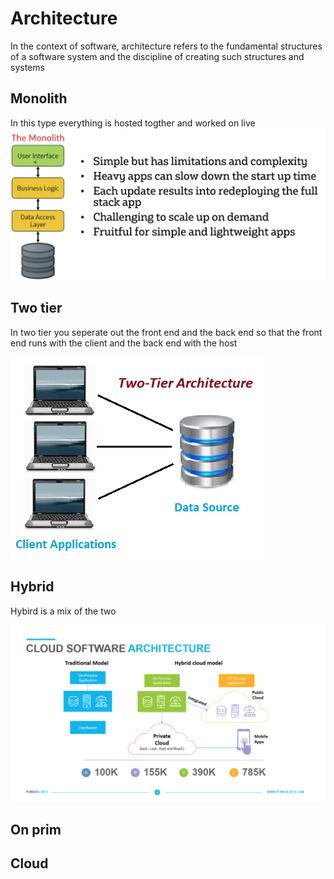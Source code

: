 # Architecture
In the context of software, architecture refers to the fundamental structures of a software system and the discipline of creating such structures and systems

## Monolith
In this type everything is hosted togther and worked on live
![Monolith image](/Documentation/resources/monolith.png)

## Two tier
In two tier you seperate out the front end and the back end so that the front end runs with the client and the back end with the host

![Two tier](/Documentation/resources/two-tier-architecture.png)

## Hybrid 
Hybird is a mix of the two

![Cloud](/Documentation/resources/Cloud.png)

## On prim

## Cloud